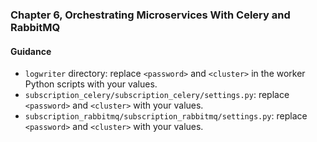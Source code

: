 ### Chapter 6, Orchestrating Microservices With Celery and RabbitMQ

#### Guidance
- `logwriter` directory: replace `<password>` and `<cluster>` in the worker Python scripts with your values.
- `subscription_celery/subscription_celery/settings.py`: replace `<password>` and `<cluster>` with your values.
- `subscription_rabbitmq/subscription_rabbitmq/settings.py`: replace `<password>` and `<cluster>` with your values.
